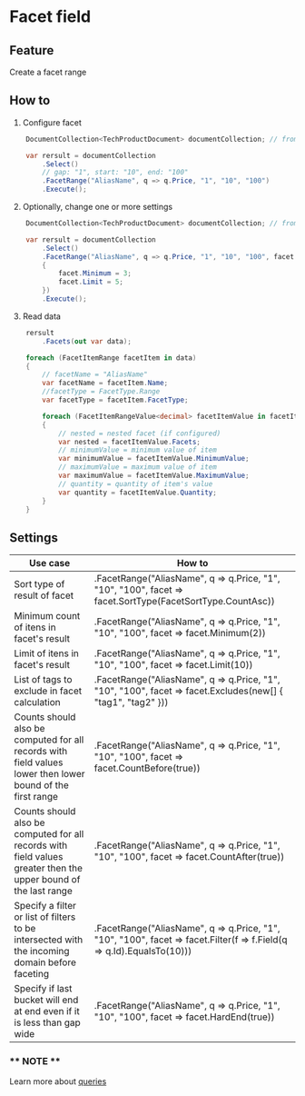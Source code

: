 # Facet field

## Feature

Create a facet range

## How to

1.  Configure facet

```csharp
	DocumentCollection<TechProductDocument> documentCollection; // from DI

    var rersult = documentCollection
        .Select()
		// gap: "1", start: "10", end: "100"
        .FacetRange("AliasName", q => q.Price, "1", "10", "100")
		.Execute();
```

2.  Optionally, change one or more settings

```csharp
	DocumentCollection<TechProductDocument> documentCollection; // from DI

    var rersult = documentCollection
        .Select()
        .FacetRange("AliasName", q => q.Price, "1", "10", "100", facet =>
        {
            facet.Minimum = 3;
            facet.Limit = 5;
        })
		.Execute();
```

3.  Read data

```csharp
	rersult
		.Facets(out var data);

    foreach (FacetItemRange facetItem in data)
    {
        // facetName = "AliasName"
        var facetName = facetItem.Name;
        //facetType = FacetType.Range
        var facetType = facetItem.FacetType;

        foreach (FacetItemRangeValue<decimal> facetItemValue in facetItem.Values)
        {
            // nested = nested facet (if configured)
            var nested = facetItemValue.Facets;
            // minimumValue = minimum value of item
            var minimumValue = facetItemValue.MinimumValue;
            // maximumValue = maximum value of item
            var maximumValue = facetItemValue.MaximumValue;
            // quantity = quantity of item's value
            var quantity = facetItemValue.Quantity;
        }
    }
```

## Settings

| Use case                                                                                                        | How to                                                                                                                |
| --------------------------------------------------------------------------------------------------------------- | --------------------------------------------------------------------------------------------------------------------- |
| Sort type of result of facet                                                                                    | .FacetRange("AliasName", q => q.Price, "1", "10", "100", facet => facet.SortType(FacetSortType.CountAsc))             |
| Minimum count of itens in facet's result                                                                        | .FacetRange("AliasName", q => q.Price, "1", "10", "100", facet => facet.Minimum(2))                                   |
| Limit of itens in facet's result                                                                                | .FacetRange("AliasName", q => q.Price, "1", "10", "100", facet => facet.Limit(10))                                    |
| List of tags to exclude in facet calculation                                                                    | .FacetRange("AliasName", q => q.Price, "1", "10", "100", facet => facet.Excludes(new\[] { "tag1", "tag2" }))          |
| Counts should also be computed for all records with field values lower then lower bound of the first range      | .FacetRange("AliasName", q => q.Price, "1", "10", "100", facet => facet.CountBefore(true))                            |
| Counts should also be computed for all records with field values greater then the upper bound of the last range | .FacetRange("AliasName", q => q.Price, "1", "10", "100", facet => facet.CountAfter(true))                             |
| Specify a filter or list of filters to be intersected with the incoming domain before faceting                  | .FacetRange("AliasName", q => q.Price, "1", "10", "100", facet => facet.Filter(f => f.Field(q => q.Id).EqualsTo(10))) |
| Specify if last bucket will end at end even if it is less than gap wide                                     | .FacetRange("AliasName", q => q.Price, "1", "10", "100", facet => facet.HardEnd(true))                                |

### ** NOTE **

Learn more about [queries](http://solr-express.readthedocs.io/en/stable/tutorials/basic-features/queries)

